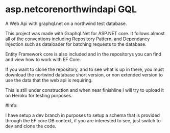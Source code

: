 # asp.netcorenorthwindapi GQL

A Web Api with graphql.net on a northwind test database.

This project was made with Graphql.Net for ASP.NET core. It follows almost all of the conventions including Repository Pattern, and Dependancy Injection such as dataloader for batching requests to the database.

Entity Framework core is also included and in the repositorys you can find and view how to work with EF Core.

If you want to clone the repository, and to see what is up in there, you must download the nortwind database short version, or non extended version to use the data that the web api is requiring.

This is still under construction and when near finishline I will try to upload it on Heroku for testing purposes.

#Info:

I have setup a dev branch in purposes to setup a schema that is provided through the EF core DB context, if you are interested to see, just switch to dev and clone the code.
